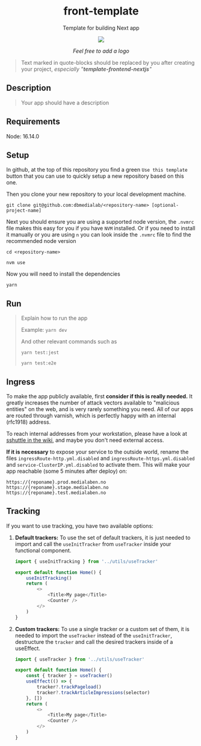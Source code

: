 <div align="center">
    <h1>front-template</h1>
    <p>Template for building Next app</p>
    <img src="https://inma.no/wp-content/uploads/2016/12/aller.png" />
    <p><i>Feel free to add a logo</i></p>
</div>

> Text marked in quote-blocks should be replaced by you after creating your project, *especially "**template-frontend-nextjs**"*

## Description
> Your app should have a description

## Requirements
Node: 16.14.0


## Setup
In github, at the top of this repository you find a green `Use this template` button that
you can use to quickly setup a new repository based on this one.

Then you clone your new repository to your local development machine.
```
git clone git@github.com:dbmedialab/<repository-name> [optional-project-name]
```

Next you should ensure you are using a supported node version, the `.nvmrc` file makes this
easy for you if you have `NVM` installed. Or if you need to install it manually or you are
using `n` you can look inside the `.nvmrc` file to find the recommended node version
```
cd <repository-name>

nvm use
```

Now you will need to install the dependencies
```
yarn
```

## Run
> Explain how to run the app
> 
> Example: `yarn dev`
>
> And other relevant commands such as
>
> `yarn test:jest`
>
> `yarn test:e2e`

## Ingress

To make the app publicly available, first **consider if this is really needed.**
It greatly increases the number of attack vectors available to "malicious
entities" on the web, and is very rarely something you need. All of our apps
are routed through varnish, which is perfectly happy with an internal
(rfc1918) address.

To reach internal addresses from your workstation, please have a look at
[sshuttle in the wiki](https://wiki.medialaben.no/tools/sshuttle.md), and
maybe you don't need external access.

**If it is necessary** to expose your service to the outside world, rename the
files `ingressRoute-http.yml.disabled` and `ingressRoute-https.yml.disabled` and
`service-ClusterIP.yml.disabled` to activate them. This will make your app
reachable (some 5 minutes after deploy) on:

```
https://{reponame}.prod.medialaben.no
https://{reponame}.stage.medialaben.no
https://{reponame}.test.medialaben.no
```

## Tracking

If you want to use tracking, you have two available options:

1. **Default trackers:**
    To use the set of default trackers, it is just needed to import and call the `useInitTracker` from `useTracker` inside your functional component.
    ```ts
    import { useInitTracking } from '../utils/useTracker'

    export default function Home() {
        useInitTracking()
        return (
            <>
                <Title>My page</Title>
                <Counter />
            </>
        )
    }
    ```

2. **Custom trackers:**
    To use a single tracker or a custom set of them, it is needed to import the `useTracker` instead of the `useInitTracker`, destructure the `tracker` and call the desired trackers inside of a useEffect.
    ```ts
    import { useTracker } from '../utils/useTracker'

    export default function Home() {
        const { tracker } = useTracker()
        useEffect(() => {
            tracker?.trackPageload()
            tracker?.trackArticleImpressions(selector)
        }, [])
        return (
            <>
                <Title>My page</Title>
                <Counter />
            </>
        )
    }
    ```
